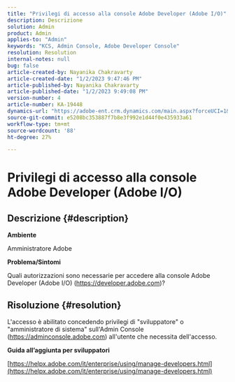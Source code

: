 ```yaml
---
title: "Privilegi di accesso alla console Adobe Developer (Adobe I/O)"
description: Descrizione
solution: Admin
product: Admin
applies-to: "Admin"
keywords: "KCS, Admin Console, Adobe Developer Console"
resolution: Resolution
internal-notes: null
bug: false
article-created-by: Nayanika Chakravarty
article-created-date: "1/2/2023 9:47:46 PM"
article-published-by: Nayanika Chakravarty
article-published-date: "1/2/2023 9:49:08 PM"
version-number: 4
article-number: KA-19448
dynamics-url: "https://adobe-ent.crm.dynamics.com/main.aspx?forceUCI=1&pagetype=entityrecord&etn=knowledgearticle&id=99d6ec16-e78a-ed11-81ac-6045bd006c82"
source-git-commit: e5208bc353887f7b8e3f992e1d44f0e435933a61
workflow-type: tm+mt
source-wordcount: '88'
ht-degree: 27%

---
```


# Privilegi di accesso alla console Adobe Developer (Adobe I/O)

## Descrizione {#description}


<b>Ambiente</b>

Amministratore Adobe

<b>Problema/Sintomi</b>

Quali autorizzazioni sono necessarie per accedere alla console Adobe Developer (Adobe I/O) (https://developer.adobe.com)?


## Risoluzione {#resolution}


L&#39;accesso è abilitato concedendo privilegi di &quot;sviluppatore&quot; o &quot;amministratore di sistema&quot; sull&#39;Admin Console (https://adminconsole.adobe.com) all&#39;utente che necessita dell&#39;accesso.

<b>Guida all’aggiunta per sviluppatori</b>

[https://helpx.adobe.com/it/enterprise/using/manage-developers.html](https://helpx.adobe.com/it/enterprise/using/manage-developers.html)
